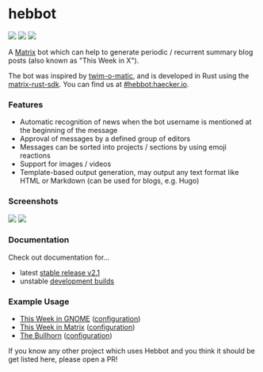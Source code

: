 # hebbot

[![](https://img.shields.io/github/v/release/haecker-felix/hebbot)](https://github.com/haecker-felix/hebbot/releases)
[![](https://img.shields.io/badge/matrix-%23hebbot%3Ahaecker.io-lightgrey)](https://matrix.to/#/#hebbot:haecker.io)
[![]( https://img.shields.io/github/actions/workflow/status/haecker-felix/hebbot/build.yml)](https://github.com/haecker-felix/hebbot/actions)

A [Matrix](matrix.org) bot which can help to generate periodic / recurrent summary blog posts (also known as "This Week in X"). 

The bot was inspired by [twim-o-matic](https://github.com/matrix-org/twim-o-matic/tree/master/data), and is developed in Rust using the [matrix-rust-sdk](https://github.com/matrix-org/matrix-rust-sdk). You can find us at [#hebbot:haecker.io](https://matrix.to/#/#hebbot:haecker.io).

### Features
- Automatic recognition of news when the bot username is mentioned at the beginning of the message
- Approval of messages by a defined group of editors
- Messages can be sorted into projects / sections by using emoji reactions
- Support for images / videos
- Template-based output generation, may output any text format like HTML or
  Markdown (can be used for blogs, e.g. Hugo)

### Screenshots
![](doc/images/render_command.png)
![](doc/images/message_recognition.png)

### Documentation
Check out documentation for...
- latest [stable release v2.1](https://github.com/haecker-felix/hebbot/tree/e1f43fbadf2bd284d78c270c0fe8ef231c8a7978/doc)
- unstable [development builds](https://github.com/haecker-felix/hebbot/tree/master/doc)

### Example Usage
- [This Week in GNOME](https://gitlab.gnome.org/World/twig) ([configuration](https://gitlab.gnome.org/World/twig/-/tree/main/hebbot))
- [This Week in Matrix](https://matrix.org/blog/category/this-week-in-matrix) ([configuration](https://github.com/matrix-org/twim-config))
- [The Bullhorn](https://forum.ansible.com/c/news/bullhorn/17) ([configuration](https://github.com/ansible-community/ansible.im/tree/main/bots))

If you know any other project which uses Hebbot and you think it should be get listed here, please open a PR!
